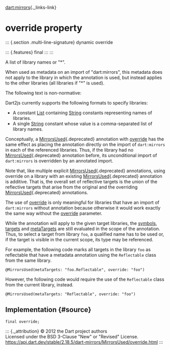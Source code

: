 [dart:mirrors](../../dart-mirrors/dart-mirrors-library){._links-link}

override property
=================

::: {.section .multi-line-signature}
dynamic override

::: {.features}
final
:::
:::

A list of library names or \"\*\".

When used as metadata on an import of \"dart:mirrors\", this metadata
does not apply to the library in which the annotation is used, but
instead applies to the other libraries (all libraries if \"\*\" is
used).

The following text is non-normative:

Dart2js currently supports the following formats to specify libraries:

-   A constant [List](../../dart-core/list-class) containing
    [String](../../dart-core/string-class) constants representing names
    of libraries.
-   A single [String](../../dart-core/string-class) constant whose value
    is a comma-separated list of library names.

Conceptually, a [MirrorsUsed](../mirrorsused-class){.deprecated}
annotation with [override](override) has the same effect as placing the
annotation directly on the import of `dart:mirrors` in each of the
referenced libraries. Thus, if the library had no
[MirrorsUsed](../mirrorsused-class){.deprecated} annotation before, its
unconditional import of `dart:mirrors` is overridden by an annotated
import.

Note that, like multiple explicit
[MirrorsUsed](../mirrorsused-class){.deprecated} annotations, using
override on a library with an existing
[MirrorsUsed](../mirrorsused-class){.deprecated} annotation is additive.
That is, the overall set of reflective targets is the union of the
reflective targets that arise from the original and the overriding
[MirrorsUsed](../mirrorsused-class){.deprecated} annotations.

The use of [override](override) is only meaningful for libraries that
have an import of `dart:mirrors` without annotation because otherwise it
would work exactly the same way without the [override](override)
parameter.

While the annotation will apply to the given target libraries, the
[symbols](symbols), [targets](targets) and [metaTargets](metatargets)
are still evaluated in the scope of the annotation. Thus, to select a
target from library `foo`, a qualified name has to be used or, if the
target is visible in the current scope, its type may be referenced.

For example, the following code marks all targets in the library `foo`
as reflectable that have a metadata annotation using the `Reflectable`
class from the same library.

``` {.language-dart data-language="dart"}
@MirrorsUsed(metaTargets: "foo.Reflectable", override: "foo")
```

However, the following code would require the use of the `Reflectable`
class from the current library, instead.

``` {.language-dart data-language="dart"}
@MirrorsUsed(metaTargets: "Reflectable", override: "foo")
```

Implementation {#source}
--------------

``` {.language-dart data-language="dart"}
final override;
```

::: {._attribution}
© 2012 the Dart project authors\
Licensed under the BSD 3-Clause \"New\" or \"Revised\" License.\
<https://api.dart.dev/stable/2.18.5/dart-mirrors/MirrorsUsed/override.html>
:::
